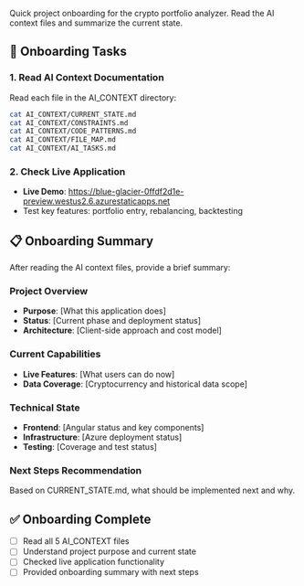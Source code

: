 Quick project onboarding for the crypto portfolio analyzer. Read the AI context files and summarize the current state.

## 🎯 Onboarding Tasks

### 1. **Read AI Context Documentation**
Read each file in the AI_CONTEXT directory:

```bash
cat AI_CONTEXT/CURRENT_STATE.md
cat AI_CONTEXT/CONSTRAINTS.md  
cat AI_CONTEXT/CODE_PATTERNS.md
cat AI_CONTEXT/FILE_MAP.md
cat AI_CONTEXT/AI_TASKS.md
```

### 2. **Check Live Application**
- **Live Demo**: https://blue-glacier-0ffdf2d1e-preview.westus2.6.azurestaticapps.net
- Test key features: portfolio entry, rebalancing, backtesting

## 📋 Onboarding Summary

After reading the AI context files, provide a brief summary:

### **Project Overview**
- **Purpose**: [What this application does]
- **Status**: [Current phase and deployment status]
- **Architecture**: [Client-side approach and cost model]

### **Current Capabilities**
- **Live Features**: [What users can do now]
- **Data Coverage**: [Cryptocurrency and historical data scope]

### **Technical State**
- **Frontend**: [Angular status and key components]
- **Infrastructure**: [Azure deployment status]
- **Testing**: [Coverage and test status]

### **Next Steps Recommendation**
Based on CURRENT_STATE.md, what should be implemented next and why.

## ✅ Onboarding Complete

- [ ] Read all 5 AI_CONTEXT files
- [ ] Understand project purpose and current state
- [ ] Checked live application functionality
- [ ] Provided onboarding summary with next steps